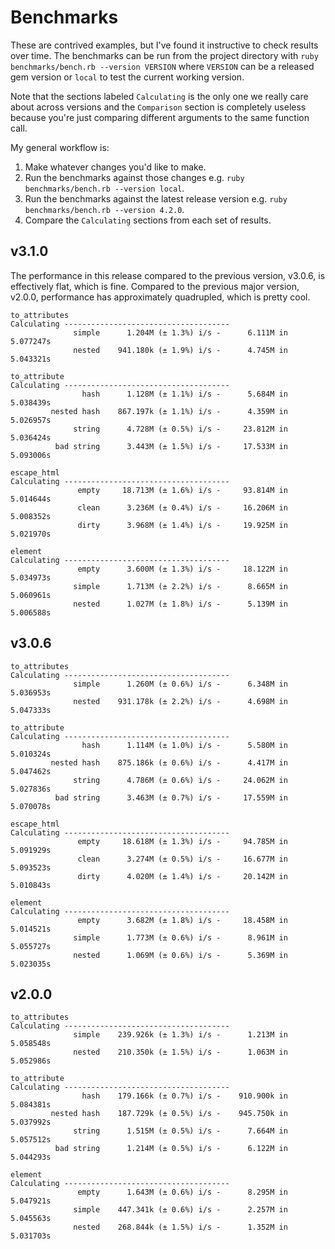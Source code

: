# Benchmarks

These are contrived examples, but I've found it instructive to check results
over time. The benchmarks can be run from the project directory with `ruby
benchmarks/bench.rb --version VERSION` where `VERSION` can be a released gem
version or `local` to test the current working version.

Note that the sections labeled `Calculating` is the only one we really care
about across versions and the `Comparison` section is completely useless because
you're just comparing different arguments to the same function call.

My general workflow is:

1. Make whatever changes you'd like to make.
2. Run the benchmarks against those changes e.g. `ruby benchmarks/bench.rb
   --version local`.
3. Run the benchmarks against the latest release version e.g. `ruby
   benchmarks/bench.rb --version 4.2.0`.
4. Compare the `Calculating` sections from each set of results.

## v3.1.0

The performance in this release compared to the previous version, v3.0.6, is
effectively flat, which is fine. Compared to the previous major version, v2.0.0,
performance has approximately quadrupled, which is pretty cool.

``` example
to_attributes
Calculating -------------------------------------
              simple      1.204M (± 1.3%) i/s -      6.111M in   5.077247s
              nested    941.180k (± 1.9%) i/s -      4.745M in   5.043321s

to_attribute
Calculating -------------------------------------
                hash      1.128M (± 1.1%) i/s -      5.684M in   5.038439s
         nested hash    867.197k (± 1.1%) i/s -      4.359M in   5.026957s
              string      4.728M (± 0.5%) i/s -     23.812M in   5.036424s
          bad string      3.443M (± 1.5%) i/s -     17.533M in   5.093006s

escape_html
Calculating -------------------------------------
               empty     18.713M (± 1.6%) i/s -     93.814M in   5.014644s
               clean      3.236M (± 0.4%) i/s -     16.206M in   5.008352s
               dirty      3.968M (± 1.4%) i/s -     19.925M in   5.021970s

element
Calculating -------------------------------------
               empty      3.600M (± 1.3%) i/s -     18.122M in   5.034973s
              simple      1.713M (± 2.2%) i/s -      8.665M in   5.060961s
              nested      1.027M (± 1.8%) i/s -      5.139M in   5.006588s
```

## v3.0.6

``` example
to_attributes
Calculating -------------------------------------
              simple      1.260M (± 0.6%) i/s -      6.348M in   5.036953s
              nested    931.178k (± 2.2%) i/s -      4.698M in   5.047333s

to_attribute
Calculating -------------------------------------
                hash      1.114M (± 1.0%) i/s -      5.580M in   5.010324s
         nested hash    875.186k (± 0.6%) i/s -      4.417M in   5.047462s
              string      4.786M (± 0.6%) i/s -     24.062M in   5.027836s
          bad string      3.463M (± 0.7%) i/s -     17.559M in   5.070078s

escape_html
Calculating -------------------------------------
               empty     18.618M (± 1.3%) i/s -     94.785M in   5.091929s
               clean      3.274M (± 0.5%) i/s -     16.677M in   5.093523s
               dirty      4.020M (± 1.4%) i/s -     20.142M in   5.010843s

element
Calculating -------------------------------------
               empty      3.682M (± 1.8%) i/s -     18.458M in   5.014521s
              simple      1.773M (± 0.6%) i/s -      8.961M in   5.055727s
              nested      1.069M (± 0.6%) i/s -      5.369M in   5.023035s
```

## v2.0.0

``` example
to_attributes
Calculating -------------------------------------
              simple    239.926k (± 1.3%) i/s -      1.213M in   5.058548s
              nested    210.350k (± 1.5%) i/s -      1.063M in   5.052986s

to_attribute
Calculating -------------------------------------
                hash    179.166k (± 0.7%) i/s -    910.900k in   5.084381s
         nested hash    187.729k (± 0.5%) i/s -    945.750k in   5.037992s
              string      1.515M (± 0.5%) i/s -      7.664M in   5.057512s
          bad string      1.214M (± 0.5%) i/s -      6.122M in   5.044293s

element
Calculating -------------------------------------
               empty      1.643M (± 0.6%) i/s -      8.295M in   5.047921s
              simple    447.341k (± 0.6%) i/s -      2.257M in   5.045563s
              nested    268.844k (± 1.5%) i/s -      1.352M in   5.031703s
```
